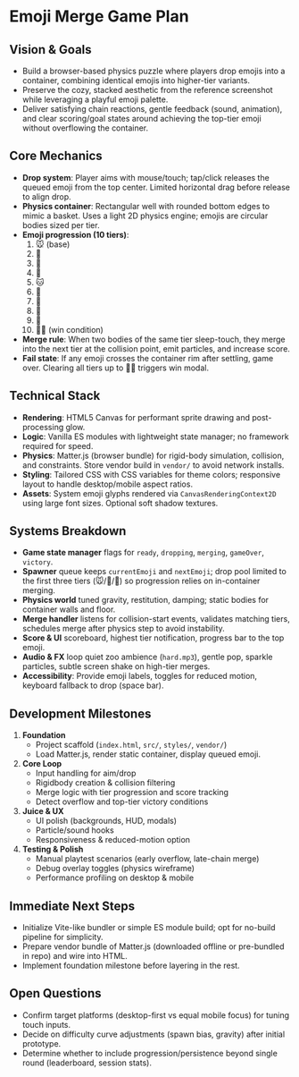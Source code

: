 # Emoji Merge Game Plan

## Vision & Goals
- Build a browser-based physics puzzle where players drop emojis into a container, combining identical emojis into higher-tier variants.
- Preserve the cozy, stacked aesthetic from the reference screenshot while leveraging a playful emoji palette.
- Deliver satisfying chain reactions, gentle feedback (sound, animation), and clear scoring/goal states around achieving the top-tier emoji without overflowing the container.

## Core Mechanics
- **Drop system**: Player aims with mouse/touch; tap/click releases the queued emoji from the top center. Limited horizontal drag before release to align drop.
- **Physics container**: Rectangular well with rounded bottom edges to mimic a basket. Uses a light 2D physics engine; emojis are circular bodies sized per tier.
- **Emoji progression (10 tiers)**:
  1. 🐭 (base)
  2. 🐹
  3. 🐸
  4. 🐰
  5. 🐱
  6. 🐷
  7. 🐶
  8. 🐻
  9. 🦁
  10. 🐻‍❄️ (win condition)
- **Merge rule**: When two bodies of the same tier sleep-touch, they merge into the next tier at the collision point, emit particles, and increase score.
- **Fail state**: If any emoji crosses the container rim after settling, game over. Clearing all tiers up to 🐻‍❄️ triggers win modal.

## Technical Stack
- **Rendering**: HTML5 Canvas for performant sprite drawing and post-processing glow.
- **Logic**: Vanilla ES modules with lightweight state manager; no framework required for speed.
- **Physics**: Matter.js (browser bundle) for rigid-body simulation, collision, and constraints. Store vendor build in `vendor/` to avoid network installs.
- **Styling**: Tailored CSS with CSS variables for theme colors; responsive layout to handle desktop/mobile aspect ratios.
- **Assets**: System emoji glyphs rendered via `CanvasRenderingContext2D` using large font sizes. Optional soft shadow textures.

## Systems Breakdown
- **Game state manager** flags for `ready`, `dropping`, `merging`, `gameOver`, `victory`.
- **Spawner** queue keeps `currentEmoji` and `nextEmoji`; drop pool limited to the first three tiers (🐭/🐹/🐸) so progression relies on in-container merging.
- **Physics world** tuned gravity, restitution, damping; static bodies for container walls and floor.
- **Merge handler** listens for collision-start events, validates matching tiers, schedules merge after physics step to avoid instability.
- **Score & UI** scoreboard, highest tier notification, progress bar to the top emoji.
- **Audio & FX** loop quiet zoo ambience (`hard.mp3`), gentle pop, sparkle particles, subtle screen shake on high-tier merges.
- **Accessibility**: Provide emoji labels, toggles for reduced motion, keyboard fallback to drop (space bar).

## Development Milestones
1. **Foundation**
   - Project scaffold (`index.html`, `src/`, `styles/`, `vendor/`)
   - Load Matter.js, render static container, display queued emoji.
2. **Core Loop**
   - Input handling for aim/drop
   - Rigidbody creation & collision filtering
   - Merge logic with tier progression and score tracking
   - Detect overflow and top-tier victory conditions
3. **Juice & UX**
   - UI polish (backgrounds, HUD, modals)
   - Particle/sound hooks
   - Responsiveness & reduced-motion option
4. **Testing & Polish**
   - Manual playtest scenarios (early overflow, late-chain merge)
   - Debug overlay toggles (physics wireframe)
   - Performance profiling on desktop & mobile

## Immediate Next Steps
- Initialize Vite-like bundler or simple ES module build; opt for no-build pipeline for simplicity.
- Prepare vendor bundle of Matter.js (downloaded offline or pre-bundled in repo) and wire into HTML.
- Implement foundation milestone before layering in the rest.

## Open Questions
- Confirm target platforms (desktop-first vs equal mobile focus) for tuning touch inputs.
- Decide on difficulty curve adjustments (spawn bias, gravity) after initial prototype.
- Determine whether to include progression/persistence beyond single round (leaderboard, session stats).
